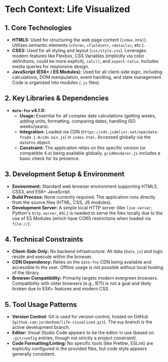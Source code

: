 # Tech Context: Life Visualized

## 1. Core Technologies

*   **HTML5:** Used for structuring the web page content (`index.html`). Utilizes semantic elements (`<form>`, `<fieldset>`, `<details>`, etc.).
*   **CSS3:** Used for all styling and layout (`css/style.css`). Leverages modern features like Flexbox, CSS Variables (implicitly via color definitions, could be more explicit), `calc()`, and `aspect-ratio`. Includes media queries for responsive design.
*   **JavaScript (ES6+ / ES Modules):** Used for all client-side logic, including calculations, DOM manipulation, event handling, and state management. Code is organized into modules (`.js` files).

## 2. Key Libraries & Dependencies

*   **`date-fns` v4.1.0:**
    *   **Usage:** Essential for all complex date calculations (getting weeks, adding units, formatting, comparing dates, handling ISO weeks/years).
    *   **Integration:** Loaded via CDN (`https://cdn.jsdelivr.net/npm/date-fns@4.1.0/cdn.min.js`) in `index.html`. Accessed globally via the `dateFns` object.
    *   **Constraint:** The application relies on this specific version (or compatible 4.x) being available globally. `gridRenderer.js` includes a basic check for its presence.

## 3. Development Setup & Environment

*   **Environment:** Standard web browser environment supporting HTML5, CSS3, and ES6+ JavaScript.
*   **Build Process:** None currently required. The application runs directly from the source files (HTML, CSS, JS modules).
*   **Development Server:** A simple local HTTP server (like `live-server`, Python's `http.server`, etc.) is needed to serve the files locally due to the use of ES Modules (which have CORS restrictions when loaded via `file://`).

## 4. Technical Constraints

*   **Client-Side Only:** No backend infrastructure. All data (`data.js`) and logic reside and execute within the browser.
*   **CDN Dependency:** Relies on the `date-fns` CDN being available and accessible to the user. Offline usage is not possible without local hosting of the library.
*   **Browser Compatibility:** Primarily targets modern evergreen browsers. Compatibility with older browsers (e.g., IE11) is not a goal and likely broken due to ES6+ features and modern CSS.

## 5. Tool Usage Patterns

*   **Version Control:** Git is used for version control, hosted on GitHub (`github.com:jordanhom/life-visualized.git`). The `mvp` branch is the active development branch.
*   **Editor:** Visual Studio Code appears to be the editor in use (based on `.git/config` entries, though not strictly a project constraint).
*   **Code Formatting/Linting:** No specific tools (like Prettier, ESLint) are explicitly configured in the provided files, but code style appears generally consistent.
